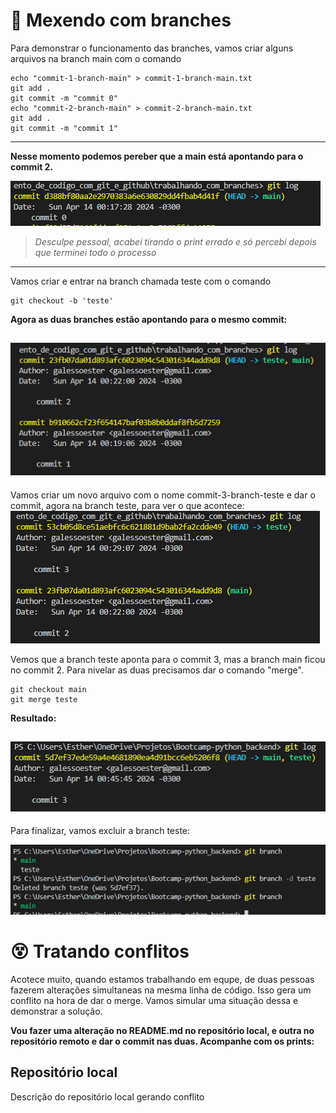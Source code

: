 # 🌴 Mexendo com branches

Para demonstrar o funcionamento das branches, vamos criar alguns arquivos na branch main com o comando
```
echo "commit-1-branch-main" > commit-1-branch-main.txt
git add .
git commit -m "commit 0"
echo "commit-2-branch-main" > commit-2-branch-main.txt
git add .
git commit -m "commit 1"
```
---------------------------------
**Nesse momento podemos pereber que a main está apontando para o commit 2.**

![imagem branch main apontando para commit 2](./imagens/image.png)

> *Desculpe pessoal, acabei tirando o print errado e só percebi depois que terminei todo o processo*

-------------------------------

Vamos criar e entrar na branch chamada teste com o comando
```
git checkout -b 'teste'
```

**Agora as duas branches estão apontando para o mesmo commit:**

![imagem branch main e teste apontando para commit 2](./imagens/image-1.png)
----------------
Vamos criar um novo arquivo com o nome commit-3-branch-teste e dar o commit, agora na branch teste, para ver o que acontece:
![imagem branch main apontando para commit 2 e teste para commit 3](./imagens/image-2.png)

Vemos que a branch teste aponta para o commit 3, mas a branch main ficou no commit 2. 
Para nivelar as duas precisamos dar o comando "merge".
```
git checkout main
git merge teste
```
**Resultado:**

![imagem main e teste apontando para commit 3](./imagens/image-3.png)
-------------------
Para finalizar, vamos excluir a branch teste:

![excluindo branch teste](./imagens/image-4.png)

# 😵 Tratando conflitos

Acotece muito, quando estamos trabalhando em equpe, de duas pessoas fazerem alterações simultaneas na mesma linha de código. Isso gera um conflito na hora de dar o merge. Vamos simular uma situação dessa e demonstrar a solução.

**Vou fazer uma alteração no README.md no repositório local, e outra no repositório remoto e dar o commit nas duas. Acompanhe com os prints:**

Repositório local 
-----
Descrição do repositório local gerando conflito

